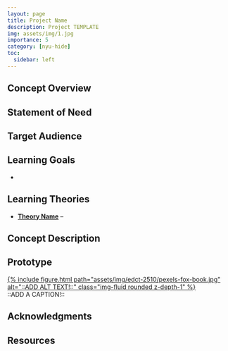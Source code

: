 ```yaml
---
layout: page
title: Project Name
description: Project TEMPLATE
img: assets/img/1.jpg
importance: 5
category: [nyu-hide]
toc:
  sidebar: left
---
```


## Concept Overview

<!-- This is the big picture of what you are trying to achieve with the project. 
(Ex: Young adults struggle with self-worth and mental health challenges. 
This project uses a game where emotions like coping, optimism and asking for help are a part of the learning). -->



## Statement of Need

<!-- Statement of Need/Problem or Design Challenge

_What are you trying to solve?_ -->



## Target Audience

<!-- _Describe a sentence or two about your audience - be specific._ -->



## Learning Goals

<!-- _What do you want your learners to know or be able to do after engaging with your project._ -->

-  


## Learning Theories

<!-- _What theories undergird your choices about this project._ -->

- **[Theory Name]()** – 



## Concept Description

<!-- _Tell me here about the overall project and why you chose the media for this project. 
Perhaps you tell a little about why you think this works for your audience._ -->



## Prototype

<!-- _This is the piece of media or image that represents your idea and your narrative for the week._ -->

<div class="row">
    <div class="col-sm mt-3 mt-md-0">
        <a href="/assets/img/edct-2510/pexels-fox-book-1400.webp">
            {% include figure.html path="assets/img/edct-2510/pexels-fox-book.jpg" alt="::ADD ALT TEXT!::" class="img-fluid rounded z-depth-1" %}
        </a>
    </div>
</div>
<div class="caption">
    ::ADD A CAPTION!::
</div>



## Acknowledgments


## Resources
